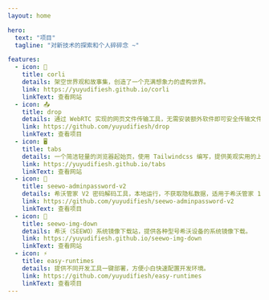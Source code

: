 ```yaml
---
layout: home

hero:
  text: "项目"
  tagline: "对新技术的探索和个人碎碎念 ~"

features:
  - icon: 📖
    title: corli
    details: 架空世界观和故事集，创造了一个充满想象力的虚构世界。
    link: https://yuyudifiesh.github.io/corli
    linkText: 查看网站
  - icon: 📤
    title: drop
    details: 通过 WebRTC 实现的网页文件传输工具，无需安装额外软件即可安全传输文件。
    link: https://github.com/yuyudifiesh/drop
    linkText: 查看项目
  - icon: 🖥️
    title: tabs
    details: 一个简洁轻量的浏览器起始页，使用 Tailwindcss 编写，提供美观实用的上网体验。
    link: https://yuyudifiesh.github.io/tabs
    linkText: 查看网站
  - icon: 🔐
    title: seewo-adminpassword-v2
    details: 希沃管家 V2 密码解码工具，本地运行，不获取隐私数据，适用于希沃管家 1.4.6.3588 及以下版本。
    link: https://github.com/yuyudifiesh/seewo-adminpassword-v2
    linkText: 查看项目
  - icon: 💾
    title: seewo-img-down
    details: 希沃（SEEWO）系统镜像下载站，提供各种型号希沃设备的系统镜像下载。
    link: https://yuyudifiesh.github.io/seewo-img-down
    linkText: 查看网站
  - icon: ⚡
    title: easy-runtimes
    details: 提供不同开发工具一键部署，方便小白快速配置开发环境。
    link: https://github.com/yuyudifiesh/easy-runtimes
    linkText: 查看项目
---
```


